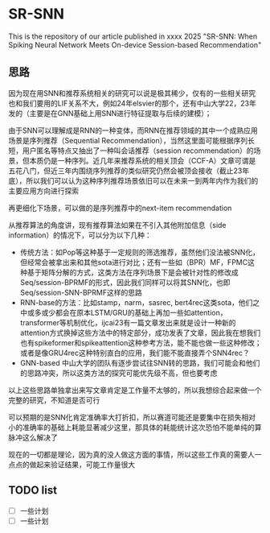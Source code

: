 # SR-SNN
This is the repository of our article published in xxxx 2025 "SR-SNN: When Spiking Neural Network Meets On-device Session-based Recommendation"

## 思路

因为现在用SNN和推荐系统相关的研究可以说是极其稀少，仅有的一些相关研究也和我们要用的LIF关系不大，例如24年elsvier的那个，还有中山大学22，23年发的（主要是在GNN基础上用SNN进行特征提取与后续的建模）；

由于SNN可以理解成是RNN的一种变体，而RNN在推荐领域的其中一个成熟应用场景是序列推荐（Sequential Recommendation），当然这里面可能根据序列长短，用户匿名等特点又抽出了一种叫会话推荐（session recommendation）的场景，但本质仍是一种序列。近几年来推荐系统的相关顶会（CCF-A）文章可谓是五花八门，但近三年内围绕序列推荐的类似研究仍然会被顶会接收（截止23年底），所以我们可以认为这种序列推荐场景依旧可以在未来一到两年内作为我们的主要应用方向进行探索

再更细化下场景，可以做的是序列推荐中的next-item recommendation

从推荐算法的角度讲，现有推荐算法如果在不引入其他附加信息（side information）的情况下，可以分为以下几种：

 - 传统方法：如Pop等这种基于一定规则的筛选推荐，虽然他们没法被SNN化，但经常会被拿出来和其他sota进行对比；还有一些如（BPR）MF，FPMC这种基于矩阵分解的方式，这类方法在序列场景下是会被针对性的修改成Seq/session-BPRMF的形式，因此我们同样可以将其SNN化，也即Seq/session-SNN-BPRMF这样的思路
 - RNN-base的方法：比如stamp，narm，sasrec, bert4rec这类sota，他们之中或多或少都会在原本LSTM/GRU的基础上再加一些如attention，transformer等机制优化，ijcai23有一篇文章发出来就是设计一种新的attention方式换掉这些方法中的特定部分，成功发表了文章，因此我在想我们也有spikeformer和spikeattention这种参考方法，能不能也做一些这种修改；或者是像GRU4rec这种特别直白的应用，我们能不能直接弄个SNN4rec？
 - GNN-based 中山大学的团队有逐步尝试往SNN转的思路，我们可能会和他们的思路冲突，所以这类方法的探究可能优先级不高，但也要考虑
 
 以上这些思路单独拿出来写文章肯定是工作量不太够的，所以我想综合起来做一个完整的研究，不知道是否可行

可以预期的是SNN化肯定准确率大打折扣，所以赛道可能还是要集中在损失相对小的准确率的基础上耗能显著减少这里，那具体的耗能统计这次恐怕不能单纯的算脉冲这么解决了

现在的一切都是理论，因为真的没人做这方面的事情，所以这些工作真的需要人一点点的做起来验证结果，可能工作量很大


## TODO list

 - [ ] 一些计划
 - [ ] 一些计划